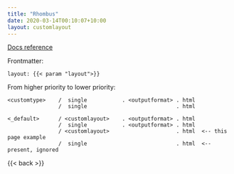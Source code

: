 ```yaml
---
title: "Rhombus"
date: 2020-03-14T00:10:07+10:00
layout: customlayout
---
```



[Docs reference](https://gohugo.io/templates/lookup-order/#examples-layout-lookup-for-regular-pages)

Frontmatter:

```
layout: {{< param "layout">}}
```

From higher priority to lower priority:

```
<customtype>    /  single           . <outputformat> . html
                /  single                            . html
                  
<_default>      / <customlayout>    . <outputformat> . html
                /  single           . <outputformat> . html
                / <customlayout>                     . html  <-- this page example
                /  single                            . html  <-- present, ignored
```

{{< back >}}